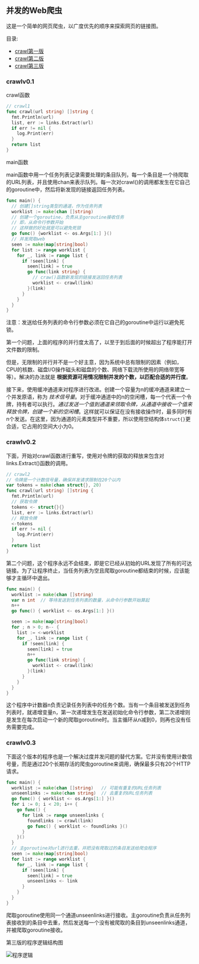## 并发的Web爬虫

这是一个简单的网页爬虫，以广度优先的顺序来探索网页的链接图。

目录:

  * [crawl第一版](#crawlv0.1)
  * [crawl第二版](#crawlv0.2)
  * [crawl第三版](#crawlv0.3)

### crawlv0.1

crawl函数

```go
// crawl1
func crawl(url string) []string {
  fmt.Println(url)
  list, err := links.Extract(url)
  if err != nil {
    log.Print(err)
  }
  return list
}
```

main函数

main函数中用一个任务列表记录需要处理的条目队列，每一个条目是一个待爬取的URL列表，并且使用chan来表示队列。每一次对crawl()的调用都发生在它自己的goroutine中，然后将新发现的链接返回任务列表。

```go
func main() {
  // 创建[]string类型的通道，作为任务列表
  worklist := make(chan []string)
  // 创建一个goroutine，负责从主goroutine接收任务
  // 即，从命令行参数开始
  // 这样做的好处就是可以避免死锁
  go func() {worklist <- os.Args[1:] }()
  // 并发爬取web
  seen := make(map[string]bool)
  for list := range worklist {
    for _, link := range list {
      if !seen[link] {
        seen[link] = true
        go func(link string) {
          // craw()函数新发现的链接发送回任务列表
          worklist <- crawl(link)
        }(link)
      }
    }
  }
}
```

注意：发送给任务列表的命令行参数必须在它自己的goroutine中运行以避免死锁。

第一个问题，上面的程序的并行度太高了，以至于到后面的时候超出了程序能打开文件数的限制。

但是，无限制的并行并不是一个好主意，因为系统中总有限制的因素（例如，CPU的核数、磁盘I/O操作磁头和磁盘的个数、网络下载流所使用的网络带宽等等）。解决的办法就是 **根据资源可用情况限制并发的个数，以匹配合适的并行度**。

接下来，使用缓冲通道来对程序进行改进。创建一个容量为n的缓冲通道来建立一个并发原语，称为 *技术信号量*。对于缓冲通道中的n的空闲槽，每一个代表一个令牌，持有者可以执行。*通过发送一个值到通道来领取令牌，从通道中接收一个值来释放令牌，创建一个新的空闲槽*。这样就可以保证在没有接收操作时，最多同时有n个发送。在这里，因为通道的元素类型并不重要，所以使用空结构体`struct{}`更合适，它占用的空间大小为0。

### crawlv0.2

下面，开始对crawl函数进行重写，使用对令牌的获取的释放来包含对links.Extract()函数的调用。

```go
// crawl2
// 令牌是一个计数信号量，确保并发请求限制在20个以内
var tokens = make(chan struct{}, 20)
func crawl(url string) []string {
  fmt.Println(url)
  // 获取令牌
  tokens <- struct{}{}
  list, err := links.Extract(url)
  // 释放令牌
  <-tokens
  if err != nil {
    log.Print(err)
  }
  return list
}
```

第二个问题，这个程序永远不会结束，即是它已经从初始的URL发现了所有的可达链接。为了让程序终止，当任务列表为空且爬取goroutine都结束的时候，应该能够才主循环中退出。

```go
func main() {
  worklist := make(chan []string)
  var n int  // 等待发送到任务列表的数量，从命令行参数开始算起
  n++
  go func() { worklist <- os.Args[1:] }()

  seen := make(map[string]bool)
  for ; n > 0; n-- {
    list := <-worklist
    for _, link := range list {
      if !seen[link] {
        seen[link] = true
        n++
        go func(link string) {
          worklist <- crawl(link)
        }(link)
      }
    }
  }
}
```

这个程序中计数器n负责记录任务列表中的任务个数。当有一个条目被发送到任务列表时，就递增变量n，第一次递增发生在发送初始化命令行参数，第二次递增则是发生在每次启动一个新的爬取goroutine时。当主循环从n减到0，则再也没有任务需要完成。

### crawlv0.3

下面这个版本的程序也是一个解决过度并发问题的替代方案。它并没有使用计数信号量，而是通过20个长期存活的爬虫goroutine来调用，确保最多只有20个HTTP请求。

```go
func main() {
  worklist := make(chan []string)   // 可能有重复的URL任务列表
  unseenlinks := make(chan string)  // 去重复的URL任务列表
  go func() { worklist <- os.Args[1:] }()
  for i := 0; i < 20; i++ {
    go func() {
      for link := range unseenlinks {
        foundlinks := crawl(link)
        go func() { worklist <- foundlinks }()
      }
    }()
  }
  // 主goroutine对url进行去重，并把没有爬取过的条目发送给爬虫程序
  seen := make(map[string]bool)
  for list := range worklist {
    for _, link := range list {
      if !seen[link] {
        seen[link] = true
        unseenlinks <- link
      }
    }
  }
}
```

爬取goroutine使用同一个通道unseenlinks进行接收。主goroutine负责从任务列表接收到的条目中去重，然后发送每一个没有被爬取的条目到unseenlinks通道，并被爬取goroutine接收。

第三版的程序逻辑结构图

![程序逻辑](http://on64c9tla.bkt.clouddn.com/Go/images.jpg)
